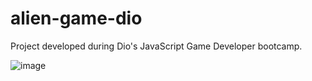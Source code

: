 # alien-game-dio
Project developed during Dio's JavaScript Game Developer bootcamp.

![image](https://user-images.githubusercontent.com/38231334/140666365-d1c0bad3-b907-48fd-be93-10045c368840.png)
